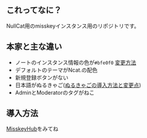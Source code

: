 ## これってなに？
NullCat用のmisskeyインスタンス用のリポジトリです。

## 本家と主な違い
- ノートのインスタンス情報の色が`#bfe0f0` [変更方法](https://github.com/nullnyat/nca10.net/blob/Ncat/explanation/instancecolor.md)
- デフォルトのテーマがNcat.の配色
- 新規登録ボタンがない
- 日本語がぬるきゃご([ぬるきゃごの導入方法と変更点](https://github.com/nullnyat/nca10.net/blob/Ncat/explanation/ncatlang.md))
- AdminとModeratorのタグがねこ

## 導入方法
[MisskeyHub](https://misskey-hub.net/docs/install.html)をみてね
